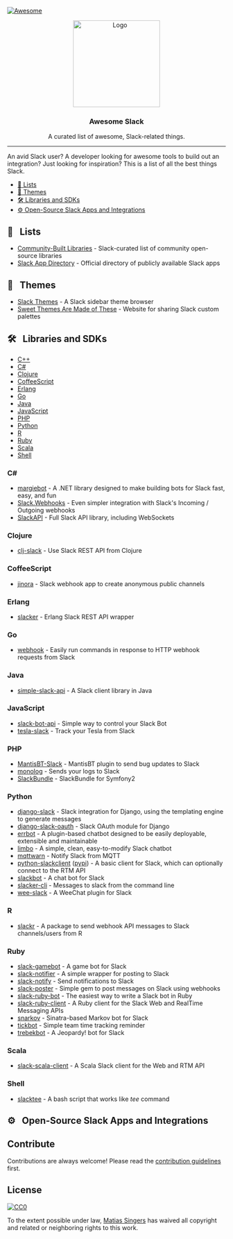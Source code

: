 [![Awesome](https://cdn.rawgit.com/sindresorhus/awesome/d7305f38d29fed78fa85652e3a63e154dd8e8829/media/badge.svg)](https://github.com/sindresorhus/awesome)

<p align="center">
    <img src="https://raw.githubusercontent.com/matiassingers/awesome-slack/revamp-navigation/awesome-slack-pink.png" alt="Logo" width="200px">
</p>

<p align="center">
    <h3 align="center">Awesome Slack</h3>
</p>

<p align="center">
    A curated list of awesome, Slack-related things.
</p>

***

An avid Slack user? A developer looking for awesome tools to build out an integration? Just looking for inspiration? This is a list of all the best things Slack. 

- [:pencil: Lists](#pencil-nbsp-lists)
- [:art: Themes](#art-nbsp-themes)
- [:hammer_and_wrench: Libraries and SDKs](#hammer_and_wrench-nbsp-libraries-and-sdks)
- [:gear: Open-Source Slack Apps and Integrations](#gear-nbsp-open-source-slack-apps-and-integrations) 

## :pencil: &nbsp; Lists
- [Community-Built Libraries](https://api.slack.com/community) - Slack-curated list of community open-source libraries
- [Slack App Directory](https://slack.com/apps) - Official directory of publicly available Slack apps 

## :art: &nbsp; Themes

- [Slack Themes](http://slackthemes.net/) - A Slack sidebar theme browser
- [Sweet Themes Are Made of These](http://sweetthemesaremadeofthe.se/) - Website for sharing Slack custom palettes

## :hammer_and_wrench: &nbsp; Libraries and SDKs

- [C++](#c-1)  
- [C&#35;](#c-2)
- [Clojure](#clojure)
- [CoffeeScript](#coffeescript)
- [Erlang](#erlang)
- [Go](#go)
- [Java](#java)
- [JavaScript](#javascript)
- [PHP](#php)
- [Python](#python)
- [R](#r)
- [Ruby](#ruby)
- [Scala](#scala)
- [Shell](#shell)

### C&#35;

- [margiebot](https://github.com/jammerware/margiebot/wiki) - A .NET library designed to make building bots for Slack fast, easy, and fun
- [Slack.Webhooks](https://github.com/nerdfury/Slack.Webhooks) - Even simpler integration with Slack's Incoming / Outgoing webhooks
- [SlackAPI](https://github.com/Inumedia/SlackAPI) - Full Slack API library, including WebSockets

### Clojure

- [clj-slack](https://github.com/julienXX/clj-slack) - Use Slack REST API from Clojure

### CoffeeScript

- [jinora](https://github.com/sdslabs/jinora) - Slack webhook app to create anonymous public channels

### Erlang

- [slacker](https://github.com/julienXX/slacker) - Erlang Slack REST API wrapper

### Go

- [webhook](https://github.com/adnanh/webhook) - Easily run commands in response to HTTP webhook requests from Slack

### Java

- [simple-slack-api](https://github.com/Ullink/simple-slack-api) - A Slack client library in Java

### JavaScript

- [slack-bot-api](https://github.com/mishk0/slack-bot-api) - Simple way to control your Slack Bot   
- [tesla-slack](https://github.com/heikkipora/tesla-slack) - Track your Tesla from Slack

### PHP

- [MantisBT-Slack](https://github.com/infojunkie/MantisBT-Slack) - MantisBT plugin to send bug updates to Slack
- [monolog](https://github.com/Seldaek/monolog) - Sends your logs to Slack  
- [SlackBundle](https://github.com/DZunke/SlackBundle) - SlackBundle for Symfony2   

### Python

- [django-slack](https://github.com/lamby/django-slack) - Slack integration for Django, using the templating engine to generate messages
- [django-slack-oauth](https://github.com/izdi/django-slack-oauth) - Slack OAuth module for Django
- [errbot](https://github.com/errbotio/errbot) - A plugin-based chatbot designed to be easily deployable, extensible and maintainable
- [limbo](https://github.com/llimllib/limbo) - A simple, clean, easy-to-modify Slack chatbot
- [mqttwarn](https://github.com/jpmens/mqttwarn#slack) - Notify Slack from MQTT
- [python-slackclient](https://github.com/slackhq/python-slackclient) ([pypi](https://pypi.python.org/pypi/slackclient/0.13)) - A basic client for Slack, which can optionally connect to the RTM API
- [slackbot](https://github.com/lins05/slackbot) - A chat bot for Slack
- [slacker-cli](https://github.com/juanpabloaj/slacker-cli) - Messages to slack from the command line
- [wee-slack](https://github.com/rawdigits/wee-slack) - A WeeChat plugin for Slack

### R

- [slackr](https://github.com/hrbrmstr/slackr) - A package to send webhook API messages to Slack channels/users from R

### Ruby

- [slack-gamebot](https://github.com/dblock/slack-gamebot) - A game bot for Slack
- [slack-notifier](https://github.com/stevenosloan/slack-notifier) - A simple wrapper for posting to Slack
- [slack-notify](https://github.com/sosedoff/slack-notify) - Send notifications to Slack
- [slack-poster](https://github.com/rikas/slack-poster) - Simple gem to post messages on Slack using webhooks
- [slack-ruby-bot](https://github.com/dblock/slack-ruby-bot) - The easiest way to write a Slack bot in Ruby
- [slack-ruby-client](https://github.com/dblock/slack-ruby-client) - A Ruby client for the Slack Web and RealTime Messaging APIs
- [snarkov](https://github.com/gesteves/snarkov) - Sinatra-based Markov bot for Slack
- [tickbot](https://github.com/barryf/tickbot) - Simple team time tracking reminder
- [trebekbot](https://github.com/gesteves/trebekbot) - A Jeopardy! bot for Slack

### Scala

- [slack-scala-client](https://github.com/gilbertw1/slack-scala-client) - A Scala Slack client for the Web and RTM API

### Shell

- [slacktee](https://github.com/course-hero/slacktee) - A bash script that works like _tee_ command

## :gear: &nbsp; Open-Source Slack Apps and Integrations

## Contribute

Contributions are always welcome!
Please read the [contribution guidelines](contributing.md) first.

## License

[![CC0](https://licensebuttons.net/p/zero/1.0/88x31.png)](http://creativecommons.org/publicdomain/zero/1.0/)

To the extent possible under law, [Matias Singers](http://mts.io) has waived all copyright and related or neighboring rights to this work.
